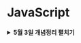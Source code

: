 # JavaScript

<details>
<summary><b>5월 3일 개념정리 펼치기</b></summary>
<div markdown="1">

## 5월 3일 개념 정리

### 배열

- 데이터의 집합. 여러개의 값을 하나의 이름으로 묶어 사용할 수 있게 도와준다.
- 배열의 각 값은 원소(element) 혹은 요소 라고 부른다.
- 배열의 크기는 length 프로퍼티를 통해 알 수 있다.
- 배열의 생성자 함수에 숫자를 한개만 넣으면 인스턴스의 길이를, 여러 숫자를 넣으면 배열의 원소를 뜻한다.
  예)

  ````JavaScript
  Array(5);
  // (5) [비어 있음 × 5] 길이가 5임을 알수있다.
  Array(1,5);
  //(2) [1, 5] 배열에 1과 5가 할당되었다.

      ```

  ````

- 배열에도 리터럴 표현이 있다.( [ ] )
- 각괄호 + 인덱스를 통해 각 원소에 접근 할 수 있으며, 원소에 값을 저장 할 수도 있다. 심지어 존재하지 않는 원소에도 접근이 가능하다.
- 리터럴 생성과 동시에 원소에 접근 할 수 있다.

```JavaScript
([1,2,3,][0] === 1)
```

### 배열 제어

1. pop() :

- 배열에서 마지막 요소를 제거하고 그 요소를 반환한다.
- 제거 한 요소를 보관하고 싶다면 변수에 담아 둘 수 있다.
- 빈 배열에 pop을 호출하면 undefined를 호출한다.
  <br>

2. push() :

- 배열의 마지막 요소로 인자로 전달한 값을 추가하고 새로운 배열의 길이를 반환한다.
  <br>

3. splice() :

- 기존의 요소를 삭제하거나, 교체하거나, 새 요소를 추가한다.
- 인덱스, 카운트, 아이템 순서로 인자를 전달한다.
  <br>

4. slice() :

- 두 개의 인자를 전달하여 배열안에 있는 요소를 새로운 배열로 반환한다.
- 원본 요소는 바뀌지 않는다.
  <br>

5. sort() :

- 배열의 요소를 정렬한 후 그 배열을 반환한다.
- 문자형은 오름차순으로 정렬된다.
- 숫자형은 유니코드로 변환된 값으로 오름차순 정렬된다.
- 비교함수를 사용하여 오름차순, 내림차순으로 정렬 할 수 있다.

</div>
</details>

